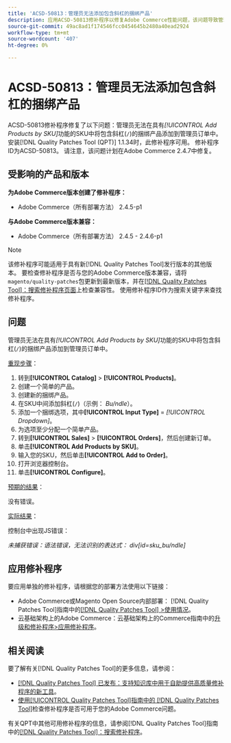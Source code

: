 ```yaml
---
title: 'ACSD-50813：管理员无法添加包含斜杠的捆绑产品'
description: 应用ACSD-50813修补程序以修复Adobe Commerce性能问题，该问题导致管理员无法通过*Add Products by SKU*功能在SKU中添加包含斜杠('/')的捆绑产品，进而导致管理员订单无法处理。
source-git-commit: 49ac8ad1f174546fcc0454645b2480a40ead2924
workflow-type: tm+mt
source-wordcount: '407'
ht-degree: 0%

---
```


# ACSD-50813：管理员无法添加包含斜杠的捆绑产品

ACSD-50813修补程序修复了以下问题：管理员无法在具有&#x200B;*[!UICONTROL Add Products by SKU]*&#x200B;功能的SKU中将包含斜杠(`/`)的捆绑产品添加到管理员订单中。 安装[!DNL Quality Patches Tool (QPT)] 1.1.34时，此修补程序可用。 修补程序ID为ACSD-50813。 请注意，该问题计划在Adobe Commerce 2.4.7中修复。

## 受影响的产品和版本

**为Adobe Commerce版本创建了修补程序：**

* Adobe Commerce（所有部署方法） 2.4.5-p1

**与Adobe Commerce版本兼容：**

* Adobe Commerce（所有部署方法） 2.4.5 - 2.4.6-p1

>[!NOTE]
>
>该修补程序可能适用于具有新[!DNL Quality Patches Tool]发行版本的其他版本。 要检查修补程序是否与您的Adobe Commerce版本兼容，请将`magento/quality-patches`包更新到最新版本，并在[[!DNL Quality Patches Tool]：搜索修补程序页面](https://experienceleague.adobe.com/tools/commerce-quality-patches/index.html)上检查兼容性。 使用修补程序ID作为搜索关键字来查找修补程序。

## 问题

管理员无法在具有&#x200B;*[!UICONTROL Add Products by SKU]*&#x200B;功能的SKU中将包含斜杠(`/`)的捆绑产品添加到管理员订单中。

<u>重现步骤</u>：

1. 转到&#x200B;**[!UICONTROL Catalog]** > **[!UICONTROL Products]**。
1. 创建一个简单的产品。
1. 创建新的捆绑产品。
1. 在SKU中间添加斜杠(`/`)（示例： *Bu/ndle*）。
1. 添加一个捆绑选项，其中&#x200B;**[!UICONTROL Input Type]** = *[!UICONTROL Dropdown]*。
1. 为选项至少分配一个简单产品。
1. 转到&#x200B;**[!UICONTROL Sales]** > **[!UICONTROL Orders]**，然后创建新订单。
1. 单击&#x200B;**[!UICONTROL Add Products by SKU]**。
1. 输入您的SKU，然后单击&#x200B;**[!UICONTROL Add to Order]**。
1. 打开浏览器控制台。
1. 单击&#x200B;**[!UICONTROL Configure]**。

<u>预期的结果</u>：

没有错误。

<u>实际结果</u>：

控制台中出现JS错误：

*未捕获错误：语法错误，无法识别的表达式： div[id=sku_bu/ndle]*

## 应用修补程序

要应用单独的修补程序，请根据您的部署方法使用以下链接：

* Adobe Commerce或Magento Open Source内部部署： [!DNL Quality Patches Tool]指南中的[[!DNL Quality Patches Tool] >使用情况](https://experienceleague.adobe.com/docs/commerce-operations/tools/quality-patches-tool/usage.html)。
* 云基础架构上的Adobe Commerce：云基础架构上的Commerce指南中的[升级和修补程序>应用修补程序](https://experienceleague.adobe.com/docs/commerce-cloud-service/user-guide/develop/upgrade/apply-patches.html)。

## 相关阅读

要了解有关[!DNL Quality Patches Tool]的更多信息，请参阅：

* [[!DNL Quality Patches Tool] 已发布：支持知识库中用于自助提供高质量修补程序的新工具](https://experienceleague.adobe.com/en/docs/commerce-knowledge-base/kb/announcements/commerce-announcements/magento-quality-patches-released-new-tool-to-self-serve-quality-patches)。
* [使用[!UICONTROL Quality Patches Tool]指南中的 [!DNL Quality Patches Tool]](/help/tools/quality-patches-tool/patches-available-in-qpt/check-patch-for-magento-issue-with-magento-quality-patches.md)检查修补程序是否可用于您的Adobe Commerce问题。


有关QPT中其他可用修补程序的信息，请参阅[!DNL Quality Patches Tool]指南中的[[!DNL Quality Patches Tool]：搜索修补程序](https://experienceleague.adobe.com/tools/commerce-quality-patches/index.html)。
